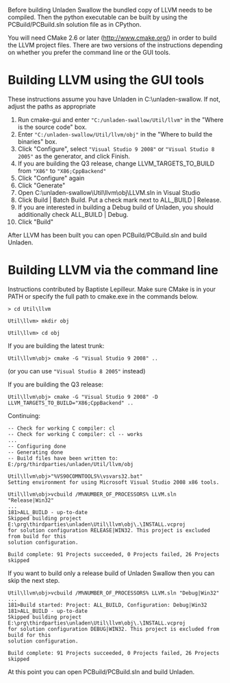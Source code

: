 Before building Unladen Swallow the bundled copy of LLVM needs to be compiled.  Then the python executable can be built by using the PCBuild/PCBuild.sln solution file as in CPython.

You will need CMake 2.6 or later (http://www.cmake.org/) in order to build the LLVM project files.  There are two versions of the instructions depending on whether you prefer the command line or the GUI tools.

# Building LLVM using the GUI tools #

These instructions assume you have Unladen in C:\unladen-swallow.  If not, adjust the paths as appropriate
  1. Run cmake-gui and enter `"C:/unladen-swallow/Util/llvm"` in the "Where is the source code" box.
  1. Enter `"C:/unladen-swallow/Util/llvm/obj"` in the "Where to build the binaries" box.
  1. Click "Configure", select `"Visual Studio 9 2008"` or `"Visual Studio 8 2005"` as the generator, and click Finish.
  1. If you are building the Q3 release, change LLVM\_TARGETS\_TO\_BUILD from `"X86"` to `"X86;CppBackend"`
  1. Click "Configure" again
  1. Click "Generate"
  1. Open C:\unladen-swallow\Util\llvm\obj\LLVM.sln in Visual Studio
  1. Click Build | Batch Build.  Put a check mark next to ALL\_BUILD | Release.
  1. If you are interested in building a Debug build of Unladen, you should additionally check ALL\_BUILD | Debug.
  1. Click "Build"

After LLVM has been built you can open PCBuild/PCBuild.sln and build Unladen.

# Building LLVM via the command line #

Instructions contributed by Baptiste Lepilleur.  Make sure CMake
is in your PATH or specify the full path to cmake.exe in the commands below.

```
> cd Util\llvm

Util\llvm> mkdir obj

Util\llvm> cd obj
```

If you are building the latest trunk:
```
Util\llvm\obj> cmake -G "Visual Studio 9 2008" ..
```
(or you can use `"Visual Studio 8 2005"` instead)

If you are building the Q3 release:
```
Util\llvm\obj> cmake -G "Visual Studio 9 2008" -D LLVM_TARGETS_TO_BUILD="X86;CppBackend" ..
```

Continuing:
```
-- Check for working C compiler: cl
-- Check for working C compiler: cl -- works
...
-- Configuring done
-- Generating done
-- Build files have been written to: E:/prg/thirdparties/unladen/Util/llvm/obj

Util\llvm\obj>"%VS90COMNTOOLS%\vsvars32.bat"
Setting environment for using Microsoft Visual Studio 2008 x86 tools.

Util\llvm\obj>vcbuild /M%NUMBER_OF_PROCESSORS% LLVM.sln "Release|Win32"
...
181>ALL_BUILD - up-to-date
Skipped building project E:\prg\thirdparties\unladen\Util\llvm\obj\.\INSTALL.vcproj
for solution configuration RELEASE|WIN32. This project is excluded from build for this
solution configuration.

Build complete: 91 Projects succeeded, 0 Projects failed, 26 Projects skipped
```

If you want to build only a release build of Unladen Swallow then you can skip the next step.

```
Util\llvm\obj>vcbuild /M%NUMBER_OF_PROCESSORS% LLVM.sln "Debug|Win32"
...
181>Build started: Project: ALL_BUILD, Configuration: Debug|Win32
181>ALL_BUILD - up-to-date
Skipped building project E:\prg\thirdparties\unladen\Util\llvm\obj\.\INSTALL.vcproj
for solution configuration DEBUG|WIN32. This project is excluded from build for this
solution configuration.

Build complete: 91 Projects succeeded, 0 Projects failed, 26 Projects skipped
```

At this point you can open PCBuild/PCBuild.sln and build Unladen.